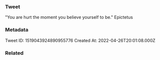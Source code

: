 ### Tweet
"You are hurt the moment you believe yourself to be." Epictetus

### Metadata
Tweet ID: 1519043924890955776
Created At: 2022-04-26T20:01:08.000Z

### Related

